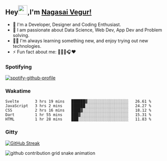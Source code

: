 ## Hey<img src="https://github.com/TheDudeThatCode/TheDudeThatCode/blob/master/Assets/Hi.gif" width="29px">,I'm [Nagasai Vegur!](https://nsvegur.github.io/Blog)

- 🔭 I'm a Developer, Designer and Coding Enthusiast.
- 🎲 I am passionate about Data Science, Web Dev, App Dev and Problem solving. 
- 👨‍💻 I'm always learning something new, and enjoy trying out new technologies.
- ⚡ Fun fact about me: 👨🏻‍💻🎧♥️

### Spotifying

[![spotify-github-profile](https://spotify-github-profile.vercel.app/api/view?uid=awb202e2k5avst93l65zp104s&cover_image=true&theme=novatorem&bar_color=56a5fe&bar_color_cover=false)](https://spotify-github-profile.vercel.app/api/view?uid=awb202e2k5avst93l65zp104s&redirect=true)

### Wakatime

<!--START_SECTION:waka-->
```text
Svelte       3 hrs 19 mins   ██████▓░░░░░░░░░░░░░░░░░░   26.61 % 
JavaScript   3 hrs 2 mins    ██████░░░░░░░░░░░░░░░░░░░   24.27 % 
CSS          2 hrs 16 mins   ████▓░░░░░░░░░░░░░░░░░░░░   18.12 % 
Dart         1 hr 55 mins    ███▓░░░░░░░░░░░░░░░░░░░░░   15.31 % 
HTML         1 hr 28 mins    ███░░░░░░░░░░░░░░░░░░░░░░   11.83 % 
```
<!--END_SECTION:waka-->

### Gitty

[![GitHub Streak](https://github-readme-streak-stats.herokuapp.com?user=NSVEGUR&theme=dark&hide_border=true&date_format=M%20j%5B%2C%20Y%5D&ring=57A6FF&fire=57A6FF&currStreakLabel=57A6FF&background=0F1017)](https://git.io/streak-stats)

![github contribution grid snake animation](https://raw.githubusercontent.com/NSVEGUR/NSVEGUR/output/github-contribution-grid-snake.svg)
